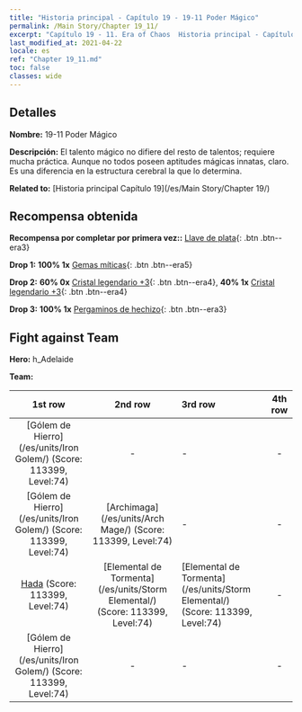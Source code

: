 ```yaml
---
title: "Historia principal - Capítulo 19 - 19-11 Poder Mágico"
permalink: /Main Story/Chapter 19_11/
excerpt: "Capítulo 19 - 11. Era of Chaos  Historia principal - Capítulo 19_11. 19-11 Poder Mágico"
last_modified_at: 2021-04-22
locale: es
ref: "Chapter 19_11.md"
toc: false
classes: wide
---
```


## Detalles

 **Nombre:** 19-11 Poder Mágico

 **Descripción:** El talento mágico no difiere del resto de talentos; requiere mucha práctica. Aunque no todos poseen aptitudes mágicas innatas, claro. Es una diferencia en la estructura cerebral la que lo determina.

 **Related to:** [Historia principal Capítulo 19](/es/Main Story/Chapter 19/)

## Recompensa obtenida

 **Recompensa por completar por primera vez::** [Llave de plata](/ItemsES/con_693/){: .btn .btn--era3}

 **Drop 1:** **100% 1x** [Gemas míticas](/ItemsES/mat_65/){: .btn .btn--era5}

 **Drop 2:** **60% 0x** [Cristal legendario +3](/ItemsES/mat_59/){: .btn .btn--era4}, **40% 1x** [Cristal legendario +3](/ItemsES/mat_59/){: .btn .btn--era4}

 **Drop 3:** **100% 1x** [Pergaminos de hechizo](/ItemsES/con_694/){: .btn .btn--era3}


## Fight against Team
 **Hero:** h_Adelaide

 **Team:**


  | 1st row | 2nd row | 3rd row | 4th row |
  |:----:|:----:|:----|:----:|
  | [Gólem de Hierro](/es/units/Iron Golem/) (Score: 113399, Level:74)  | - | - | - |
  | [Gólem de Hierro](/es/units/Iron Golem/) (Score: 113399, Level:74)  | [Archimaga](/es/units/Arch Mage/) (Score: 113399, Level:74)  | - | - |
  | [Hada](/es/units/Sprite/) (Score: 113399, Level:74)  | [Elemental de Tormenta](/es/units/Storm Elemental/) (Score: 113399, Level:74)  | [Elemental de Tormenta](/es/units/Storm Elemental/) (Score: 113399, Level:74)  | - |
  | [Gólem de Hierro](/es/units/Iron Golem/) (Score: 113399, Level:74)  | - | - | - |


